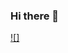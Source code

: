 ### Hi there 👋

[![]](https://img.shields.io/badge/Python-3776AB?style=for-the-badge&logo=python&logoColor=white)

